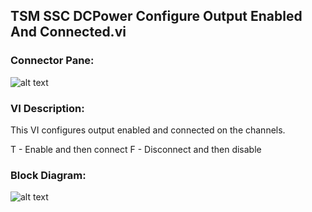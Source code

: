 ## **TSM SSC DCPower Configure Output Enabled And Connected.vi**
### Connector Pane:
![alt text](/Instrument%20Control/DCPower/Source/TSM%20SSC%20DCPower%20Configure%20Output%20Enabled%20And%20Connected.vic.png "TSM SSC DCPower Configure Output Enabled And Connected.vi connector pane")

### VI Description:
This VI configures output enabled and connected on the channels.

T - Enable and then connect
F - Disconnect and then disable

### Block Diagram:
![alt text](/Instrument%20Control/DCPower/Source/TSM%20SSC%20DCPower%20Configure%20Output%20Enabled%20And%20Connected.vid.png "TSM SSC DCPower Configure Output Enabled And Connected.vi block diagram")
